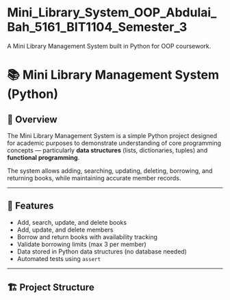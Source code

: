 # Mini_Library_System_OOP_Abdulai_Bah_5161_BIT1104_Semester_3
A Mini Library Management System built in Python for OOP coursework.
# 📚 Mini Library Management System (Python)

## 🧠 Overview
The Mini Library Management System is a simple Python project designed for academic purposes to demonstrate understanding of core programming concepts — particularly **data structures** (lists, dictionaries, tuples) and **functional programming**.  

The system allows adding, searching, updating, deleting, borrowing, and returning books, while maintaining accurate member records.

---

## 🚀 Features
- Add, search, update, and delete books
- Add, update, and delete members
- Borrow and return books with availability tracking
- Validate borrowing limits (max 3 per member)
- Data stored in Python data structures (no database needed)
- Automated tests using `assert`

---

## 🏗️ Project Structure
